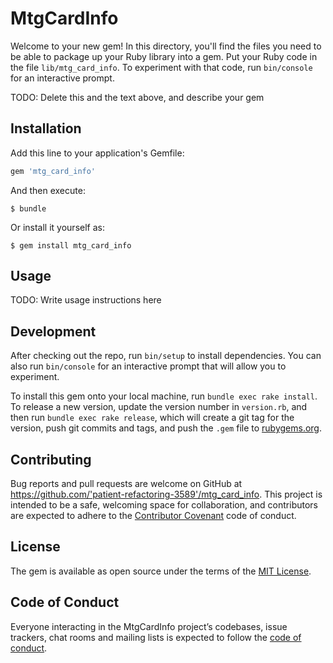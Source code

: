 # MtgCardInfo

Welcome to your new gem! In this directory, you'll find the files you need to be able to package up your Ruby library into a gem. Put your Ruby code in the file `lib/mtg_card_info`. To experiment with that code, run `bin/console` for an interactive prompt.

TODO: Delete this and the text above, and describe your gem

## Installation

Add this line to your application's Gemfile:

```ruby
gem 'mtg_card_info'
```

And then execute:

    $ bundle

Or install it yourself as:

    $ gem install mtg_card_info

## Usage

TODO: Write usage instructions here

## Development

After checking out the repo, run `bin/setup` to install dependencies. You can also run `bin/console` for an interactive prompt that will allow you to experiment.

To install this gem onto your local machine, run `bundle exec rake install`. To release a new version, update the version number in `version.rb`, and then run `bundle exec rake release`, which will create a git tag for the version, push git commits and tags, and push the `.gem` file to [rubygems.org](https://rubygems.org).

## Contributing

Bug reports and pull requests are welcome on GitHub at https://github.com/'patient-refactoring-3589'/mtg_card_info. This project is intended to be a safe, welcoming space for collaboration, and contributors are expected to adhere to the [Contributor Covenant](http://contributor-covenant.org) code of conduct.

## License

The gem is available as open source under the terms of the [MIT License](https://opensource.org/licenses/MIT).

## Code of Conduct

Everyone interacting in the MtgCardInfo project’s codebases, issue trackers, chat rooms and mailing lists is expected to follow the [code of conduct](https://github.com/'patient-refactoring-3589'/mtg_card_info/blob/master/CODE_OF_CONDUCT.md).

